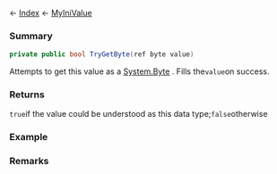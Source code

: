 ← [Index](Api-Index) ← [MyIniValue](VRage.Game.ModAPI.Ingame.Utilities.MyIniValue)

### Summary

```csharp
private public bool TryGetByte(ref byte value)
```

Attempts to get this value as a [System.Byte](https://docs.microsoft.com/en-us/dotnet/api/system.byte?view=netframework-4.6) . Fills the`value`on success.

### Returns

`true`if the value could be understood as this data type;`false`otherwise

### Example

### Remarks

